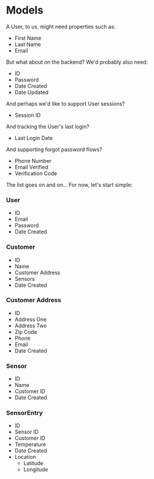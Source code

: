 # Models

A User, to us, might need properties such as:

* First Name
* Last Name
* Email

But what about on the backend? We'd probably also need:

* ID
* Password
* Date Created
* Date Updated

And perhaps we'd like to support User sessions?

* Session ID

And tracking the User's last login?

* Last Login Date

And supporting forgot password flows?

* Phone Number
* Email Verified
* Verification Code

The list goes on and on... For now, let's start simple:

### User

* ID
* Email
* Password
* Date Created

### Customer

* ID
* Name
* Customer Address
* Sensors
* Date Created

### Customer Address

* ID
* Address One
* Address Two
* Zip Code
* Phone
* Email
* Date Created

### Sensor

* ID
* Name
* Customer ID
* Date Created

### SensorEntry

* ID
* Sensor ID
* Customer ID
* Temperature
* Date Created
* Location
    * Latitude
    * Longitude